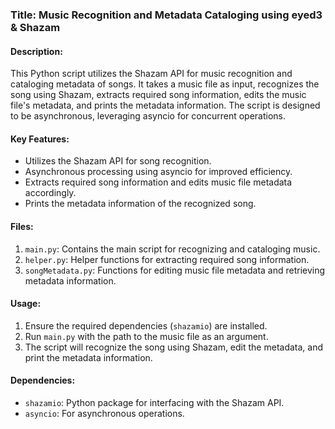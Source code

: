 ### Title: Music Recognition and Metadata Cataloging using eyed3 & Shazam

#### Description:
This Python script utilizes the Shazam API for music recognition and cataloging metadata of songs. It takes a music file as input, recognizes the song using Shazam, extracts required song information, edits the music file's metadata, and prints the metadata information. The script is designed to be asynchronous, leveraging asyncio for concurrent operations.

#### Key Features:
- Utilizes the Shazam API for song recognition.
- Asynchronous processing using asyncio for improved efficiency.
- Extracts required song information and edits music file metadata accordingly.
- Prints the metadata information of the recognized song.

#### Files:
1. `main.py`: Contains the main script for recognizing and cataloging music.
2. `helper.py`: Helper functions for extracting required song information.
3. `songMetadata.py`: Functions for editing music file metadata and retrieving metadata information.

#### Usage:
1. Ensure the required dependencies (`shazamio`) are installed.
2. Run `main.py` with the path to the music file as an argument.
3. The script will recognize the song using Shazam, edit the metadata, and print the metadata information.

#### Dependencies:
- `shazamio`: Python package for interfacing with the Shazam API.
- `asyncio`: For asynchronous operations.
